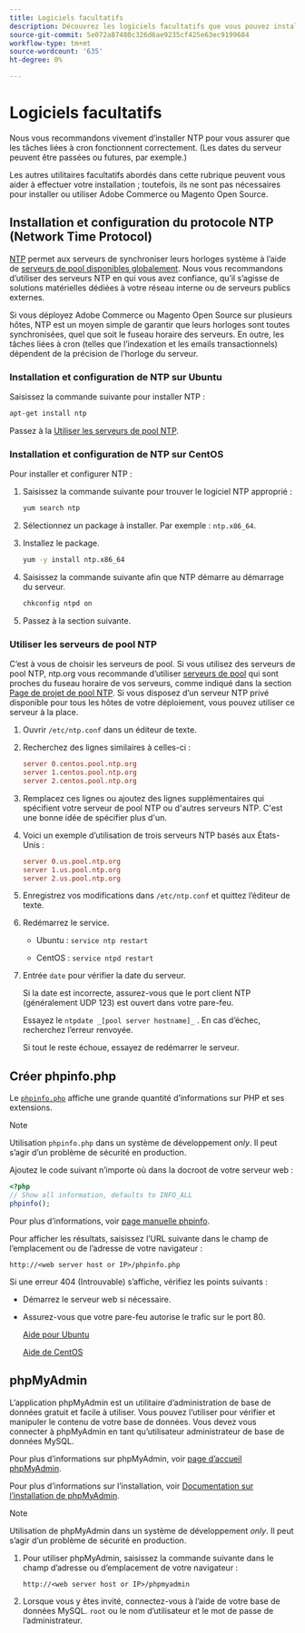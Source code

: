 ```yaml
---
title: Logiciels facultatifs
description: Découvrez les logiciels facultatifs que vous pouvez installer pour prendre en charge les installations sur site d’Adobe Commerce et de Magento Open Source.
source-git-commit: 5e072a87480c326d6ae9235cf425e63ec9199684
workflow-type: tm+mt
source-wordcount: '635'
ht-degree: 0%

---
```



# Logiciels facultatifs

Nous vous recommandons vivement d’installer NTP pour vous assurer que les tâches liées à cron fonctionnent correctement. (Les dates du serveur peuvent être passées ou futures, par exemple.)

Les autres utilitaires facultatifs abordés dans cette rubrique peuvent vous aider à effectuer votre installation ; toutefois, ils ne sont pas nécessaires pour installer ou utiliser Adobe Commerce ou Magento Open Source.

## Installation et configuration du protocole NTP (Network Time Protocol)

[NTP](https://www.ntp.org/) permet aux serveurs de synchroniser leurs horloges système à l’aide de [serveurs de pool disponibles globalement](https://www.ntppool.org/en/). Nous vous recommandons d’utiliser des serveurs NTP en qui vous avez confiance, qu’il s’agisse de solutions matérielles dédiées à votre réseau interne ou de serveurs publics externes.

Si vous déployez Adobe Commerce ou Magento Open Source sur plusieurs hôtes, NTP est un moyen simple de garantir que leurs horloges sont toutes synchronisées, quel que soit le fuseau horaire des serveurs. En outre, les tâches liées à cron (telles que l’indexation et les emails transactionnels) dépendent de la précision de l’horloge du serveur.

### Installation et configuration de NTP sur Ubuntu

Saisissez la commande suivante pour installer NTP :

```bash
apt-get install ntp
```

Passez à la [Utiliser les serveurs de pool NTP](#use-ntp-pool-servers).

### Installation et configuration de NTP sur CentOS

Pour installer et configurer NTP :

1. Saisissez la commande suivante pour trouver le logiciel NTP approprié :

   ```bash
   yum search ntp
   ```

1. Sélectionnez un package à installer. Par exemple : `ntp.x86_64`.

1. Installez le package.

   ```bash
   yum -y install ntp.x86_64
   ```

1. Saisissez la commande suivante afin que NTP démarre au démarrage du serveur.

   ```bash
   chkconfig ntpd on
   ```

1. Passez à la section suivante.

### Utiliser les serveurs de pool NTP

C’est à vous de choisir les serveurs de pool. Si vous utilisez des serveurs de pool NTP, ntp.org vous recommande d’utiliser [serveurs de pool](https://www.ntppool.org/en/) qui sont proches du fuseau horaire de vos serveurs, comme indiqué dans la section [Page de projet de pool NTP](https://www.ntppool.org/en/use.html). Si vous disposez d’un serveur NTP privé disponible pour tous les hôtes de votre déploiement, vous pouvez utiliser ce serveur à la place.

1. Ouvrir `/etc/ntp.conf` dans un éditeur de texte.

1. Recherchez des lignes similaires à celles-ci :

   ```conf
   server 0.centos.pool.ntp.org
   server 1.centos.pool.ntp.org
   server 2.centos.pool.ntp.org
   ```

1. Remplacez ces lignes ou ajoutez des lignes supplémentaires qui spécifient votre serveur de pool NTP ou d&#39;autres serveurs NTP. C&#39;est une bonne idée de spécifier plus d&#39;un.

1. Voici un exemple d’utilisation de trois serveurs NTP basés aux États-Unis :

   ```conf
   server 0.us.pool.ntp.org
   server 1.us.pool.ntp.org
   server 2.us.pool.ntp.org
   ```

1. Enregistrez vos modifications dans `/etc/ntp.conf` et quittez l’éditeur de texte.

1. Redémarrez le service.

   * Ubuntu : `service ntp restart`

   * CentOS : `service ntpd restart`

1. Entrée `date` pour vérifier la date du serveur.

   Si la date est incorrecte, assurez-vous que le port client NTP (généralement UDP 123) est ouvert dans votre pare-feu.

   Essayez le `ntpdate _[pool server hostname]_` . En cas d’échec, recherchez l’erreur renvoyée.

   Si tout le reste échoue, essayez de redémarrer le serveur.

## Créer phpinfo.php

Le [`phpinfo.php`](https://www.php.net/manual/en/function.phpinfo.php) affiche une grande quantité d’informations sur PHP et ses extensions.

>[!NOTE]
>
>Utilisation `phpinfo.php` dans un système de développement _only_. Il peut s’agir d’un problème de sécurité en production.

Ajoutez le code suivant n’importe où dans la docroot de votre serveur web :

```php
<?php
// Show all information, defaults to INFO_ALL
phpinfo();
```

Pour plus d’informations, voir [page manuelle phpinfo](https://www.php.net/manual/en/function.phpinfo.php).

Pour afficher les résultats, saisissez l’URL suivante dans le champ de l’emplacement ou de l’adresse de votre navigateur :

```http
http://<web server host or IP>/phpinfo.php
```

Si une erreur 404 (Introuvable) s’affiche, vérifiez les points suivants :

* Démarrez le serveur web si nécessaire.
* Assurez-vous que votre pare-feu autorise le trafic sur le port 80.

   [Aide pour Ubuntu](https://help.ubuntu.com/community/UFW)

   [Aide de CentOS](https://wiki.centos.org/HowTos/Network/IPTables)

## phpMyAdmin

L’application phpMyAdmin est un utilitaire d’administration de base de données gratuit et facile à utiliser. Vous pouvez l’utiliser pour vérifier et manipuler le contenu de votre base de données. Vous devez vous connecter à phpMyAdmin en tant qu’utilisateur administrateur de base de données MySQL.

Pour plus d’informations sur phpMyAdmin, voir [page d’accueil phpMyAdmin](https://www.phpmyadmin.net/).

Pour plus d’informations sur l’installation, voir [Documentation sur l’installation de phpMyAdmin](https://docs.phpmyadmin.net/en/latest/setup.html#quick-install).

>[!NOTE]
>
>Utilisation de phpMyAdmin dans un système de développement _only_. Il peut s’agir d’un problème de sécurité en production.

1. Pour utiliser phpMyAdmin, saisissez la commande suivante dans le champ d’adresse ou d’emplacement de votre navigateur :

   ```http
   http://<web server host or IP>/phpmyadmin
   ```

1. Lorsque vous y êtes invité, connectez-vous à l’aide de votre base de données MySQL. `root` ou le nom d’utilisateur et le mot de passe de l’administrateur.
